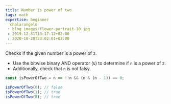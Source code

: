 ```yaml
---
title: Number is power of two
tags: math
expertise: beginner
  chalarangelo
 : blog_images/flower-portrait-10.jpg
 : 2019-12-31T13:17:12+02:00
 : 2020-10-20T23:02:01+03:00
---
```


Checks if the given number is a power of `2`.

- Use the bitwise binary AND operator (`&`) to determine if `n` is a power of `2`.
- Additionally, check that `n` is not falsy.

```js
const isPowerOfTwo = n => !!n && (n & (n - 1)) == 0;
```

```js
isPowerOfTwo(0); // false
isPowerOfTwo(1); // true
isPowerOfTwo(8); // true
```
